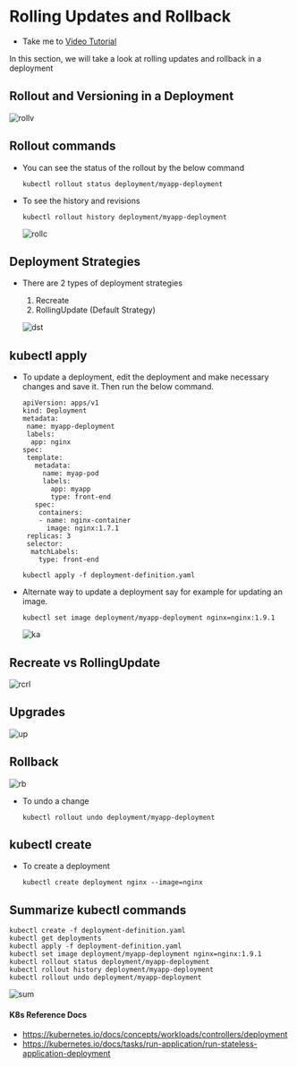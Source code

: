 # Rolling Updates and Rollback

- Take me to [Video Tutorial](https://kodekloud.com/topic/rolling-updates-and-rollbacks/)
  
In this section, we will take a look at rolling updates and rollback in a deployment

## Rollout and Versioning in a Deployment

  ![rollv](../../images/rollv.PNG)
  
## Rollout commands

- You can see the status of the rollout by the below command

  ```
  kubectl rollout status deployment/myapp-deployment
  ```

- To see the history and revisions

  ```
  kubectl rollout history deployment/myapp-deployment
  ```

  ![rollc](../../images/rollc.PNG)
  
## Deployment Strategies

- There are 2 types of deployment strategies
  1. Recreate
  2. RollingUpdate (Default Strategy)
  
  ![dst](../../images/dst.PNG)
  
## kubectl apply

- To update a deployment, edit the deployment and make necessary changes and save it. Then run the below command.

  ```
  apiVersion: apps/v1
  kind: Deployment
  metadata:
   name: myapp-deployment
   labels:
    app: nginx
  spec:
   template:
     metadata:
       name: myap-pod
       labels:
         app: myapp
         type: front-end
     spec:
      containers:
      - name: nginx-container
        image: nginx:1.7.1
   replicas: 3
   selector:
    matchLabels:
      type: front-end       
  ```

  ```
  kubectl apply -f deployment-definition.yaml
  ```

- Alternate way to update a deployment say for example for updating an image.

  ```
  kubectl set image deployment/myapp-deployment nginx=nginx:1.9.1
  ```

  ![ka](../../images/ka.PNG)
  
## Recreate vs RollingUpdate
  
  ![rcrl](../../images/rcrl.PNG)
  
## Upgrades

  ![up](../../images/up.PNG)
  
## Rollback
  
  ![rb](../../images/rb.PNG)
  
- To undo a change

  ```
  kubectl rollout undo deployment/myapp-deployment
  ```
  
## kubectl create

- To create a deployment

  ```
  kubectl create deployment nginx --image=nginx
  ```

## Summarize kubectl commands

```
kubectl create -f deployment-definition.yaml
kubectl get deployments
kubectl apply -f deployment-definition.yaml
kubectl set image deployment/myapp-deployment nginx=nginx:1.9.1
kubectl rollout status deployment/myapp-deployment
kubectl rollout history deployment/myapp-deployment
kubectl rollout undo deployment/myapp-deployment
```

![sum](../../images/sum.PNG)

#### K8s Reference Docs

- <https://kubernetes.io/docs/concepts/workloads/controllers/deployment>
- <https://kubernetes.io/docs/tasks/run-application/run-stateless-application-deployment>
